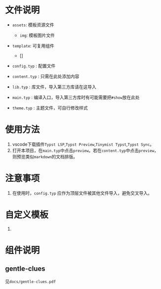 # 文件说明
- `assets`: 模板资源文件
    -   `img`: 模板图片文件

- `template`: 可复用组件
    - []

- `config.typ`  : 配置文件
- `content.typ` : 只需在此处添加内容
- `lib.typ`     : 库文件，导入第三方库请在这导入
- `main.typ`    : 编译入口，导入第三方库时有可能需要把`#show`放在此处
- `theme.typ`   : 主题文件，可自行修改样式

# 使用方法
1.  vscode下载插件`Typst LSP`,`Typst Preview`,`Tinymist Typst`,`Typst Sync`。
2.  打开本项目，在`main.typ`中点击`preview`。若在`content.typ`中点击`preview`，则预览类似`markdown`的文档排版。

# 注意事项
1. 在使用时，`config.typ` 应作为顶层文件被其他文件导入，避免交叉导入。

# 自定义模板
1. 

# 组件说明

## gentle-clues

见`docs/gentle-clues.pdf`